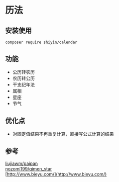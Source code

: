 # 历法

## 安装使用

  ```shell
  composer require shiyin/calendar
  ```

## 功能

  - 公历转农历
  - 农历转公历
  - 干支纪年法
  - 属相
  - 星座
  - 节气

## 优化点
  - 对固定值结果不再重复计算，直接写公式计算的结果

## 参考

  [liujiawm/paipan](https://github.com/liujiawm/paipan)  
  [nozomi199/qimen_star](https://github.com/nozomi199/qimen_star)  
  [http://www.bieyu.com/](http://www.bieyu.com/)